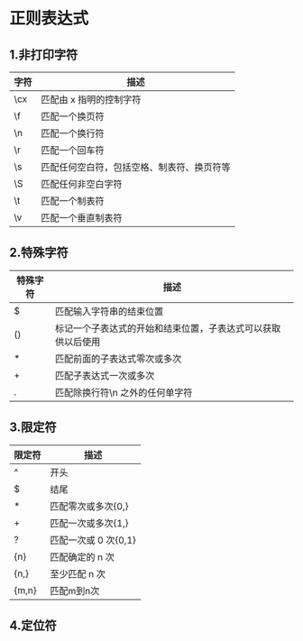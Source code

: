 # 正则表达式

## 1.非打印字符

| 字符 | 描述                                       |
| ---- | ------------------------------------------ |
| \cx  | 匹配由 x 指明的控制字符                    |
| \f   | 匹配一个换页符                             |
| \n   | 匹配一个换行符                             |
| \r   | 匹配一个回车符                             |
| \s   | 匹配任何空白符，包括空格、制表符、换页符等 |
| \S   | 匹配任何非空白字符                         |
| \t   | 匹配一个制表符                             |
| \v   | 匹配一个垂直制表符                         |

## 2.特殊字符

| 特殊字符 | 描述                                                         |
| -------- | ------------------------------------------------------------ |
| $        | 匹配输入字符串的结束位置                                     |
| ()       | 标记一个子表达式的开始和结束位置，子表达式可以获取供以后使用 |
| \*       | 匹配前面的子表达式零次或多次                                 |
| +        | 匹配子表达式一次或多次                                       |
| .        | 匹配除换行符\n 之外的任何单字符                              |

## 3.限定符

| 限定符 | 描述                 |
| ------ | -------------------- |
| ^      | 开头                 |
| $      | 结尾                 |
| \*     | 匹配零次或多次{0,}   |
| +      | 匹配一次或多次{1,}   |
| ?      | 匹配一次或 0 次{0,1} |
| {n}    | 匹配确定的 n 次      |
| {n,}   | 至少匹配 n 次        |
{m,n}|匹配m到n次


## 4.定位符
